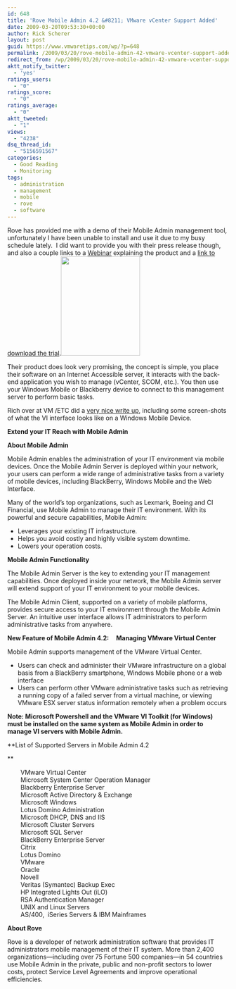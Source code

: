 ```yaml
---
id: 648
title: 'Rove Mobile Admin 4.2 &#8211; VMware vCenter Support Added'
date: 2009-03-20T09:53:30+00:00
author: Rick Scherer
layout: post
guid: https://www.vmwaretips.com/wp/?p=648
permalink: /2009/03/20/rove-mobile-admin-42-vmware-vcenter-support-added/
redirect_from: /wp/2009/03/20/rove-mobile-admin-42-vmware-vcenter-support-added/
aktt_notify_twitter:
  - 'yes'
ratings_users:
  - "0"
ratings_score:
  - "0"
ratings_average:
  - "0"
aktt_tweeted:
  - "1"
views:
  - "4238"
dsq_thread_id:
  - "5156591567"
categories:
  - Good Reading
  - Monitoring
tags:
  - administration
  - management
  - mobile
  - rove
  - software
---
```

Rove has provided me with a demo of their Mobile Admin management tool, unfortunately I have been unable to install and use it due to my busy schedule lately.  I did want to provide you with their press release though, and also a couple links to a <a href="https://www2.gotomeeting.com/register/348258434" target="_blank">Webinar</a> explaining the product and a <a href="http://www.roveit.com/trial" target="_blank">link to download the trial</a>.<img class="alignright size-full wp-image-649" title="rove_ma4_exchange2007" src="https://www.vmwaretips.com/wp/wp-content/uploads/2009/03/rove_ma4_exchange2007.jpg" alt="" width="180" height="225" />

Their product does look very promising, the concept is simple, you place their software on an Internet Accessible server, it interacts with the back-end application you wish to manage (vCenter, SCOM, etc.). You then use your Windows Mobile or Blackberry device to connect to this management server to perform basic tasks.

Rich over at VM /ETC did a <a href="http://vmetc.com/2009/03/20/vmware-infrastructure-administration-via-phone-possible-rove-mobile-admin/" target="_blank">very nice write up</a>, including some screen-shots of what the VI interface looks like on a Windows Mobile Device.



**Extend your IT Reach with Mobile Admin**

**About Mobile Admin**
  
Mobile Admin enables the administration of your IT environment via mobile devices. Once the Mobile Admin Server is deployed within your network, your users can perform a wide range of administrative tasks from a variety of mobile devices, including BlackBerry, Windows Mobile and the Web Interface.
  
Many of the world’s top organizations, such as Lexmark, Boeing and CI Financial, use Mobile Admin to manage their IT environment. With its powerful and secure capabilities, Mobile Admin:

  * Leverages your existing IT infrastructure.
  * Helps you avoid costly and highly visible system downtime.
  * Lowers your operation costs.

**Mobile Admin Functionality**
  
The Mobile Admin Server is the key to extending your IT management capabilities. Once deployed inside your network, the Mobile Admin server will extend support of your IT environment to your mobile devices.

The Mobile Admin Client, supported on a variety of mobile platforms, provides secure access to your IT environment through the Mobile Admin Server. An intuitive user interface allows IT administrators to perform administrative tasks from anywhere.

**New Feature of Mobile Admin 4.2:     Managing VMware Virtual Center**
  
Mobile Admin supports management of the VMware Virtual Center.

  * Users can check and administer their VMware infrastructure on a global basis from a BlackBerry smartphone, Windows Mobile phone or a web interface
  * Users can perform other VMware administrative tasks such as retrieving a running copy of a failed server from a virtual machine, or viewing VMware ESX server status information remotely when a problem occurs

**Note: Microsoft Powershell and the VMware VI Toolkit (for Windows) must be installed on the same system as Mobile Admin in order to manage VI servers with Mobile Admin.**

**List of Supported Servers in Mobile Admin 4.2
  
** 

<p style="padding-left: 30px;">
  VMware Virtual Center<br /> Microsoft System Center Operation Manager<br /> Blackberry Enterprise Server<br /> Microsoft Active Directory & Exchange<br /> Microsoft Windows<br /> Lotus Domino Administration<br /> Microsoft DHCP, DNS and IIS<br /> Microsoft Cluster Servers<br /> Microsoft SQL Server<br /> BlackBerry Enterprise Server<br /> Citrix<br /> Lotus Domino<br /> VMware<br /> Oracle<br /> Novell<br /> Veritas (Symantec) Backup Exec<br /> HP Integrated Lights Out (iLO)<br /> RSA Authentication Manager<br /> UNIX and Linux Servers<br /> AS/400,  iSeries Servers & IBM Mainframes
</p>

**About Rove**
  
Rove is a developer of network administration software that provides IT administrators mobile management of their IT system. More than 2,400 organizations—including over 75 Fortune 500 companies—in 54 countries use Mobile Admin in the private, public and non-profit sectors to lower costs, protect Service Level Agreements and improve operational efficiencies.